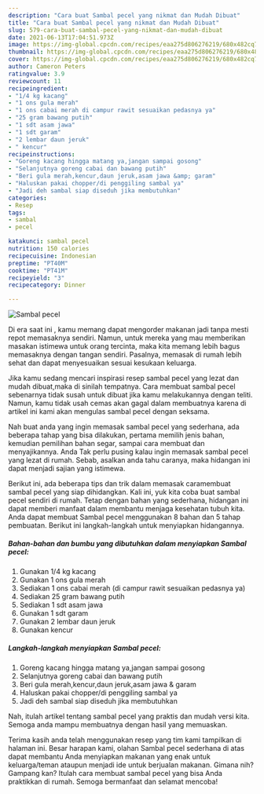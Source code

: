 ```yaml
---
description: "Cara buat Sambal pecel yang nikmat dan Mudah Dibuat"
title: "Cara buat Sambal pecel yang nikmat dan Mudah Dibuat"
slug: 579-cara-buat-sambal-pecel-yang-nikmat-dan-mudah-dibuat
date: 2021-06-13T17:04:51.973Z
image: https://img-global.cpcdn.com/recipes/eaa275d806276219/680x482cq70/sambal-pecel-foto-resep-utama.jpg
thumbnail: https://img-global.cpcdn.com/recipes/eaa275d806276219/680x482cq70/sambal-pecel-foto-resep-utama.jpg
cover: https://img-global.cpcdn.com/recipes/eaa275d806276219/680x482cq70/sambal-pecel-foto-resep-utama.jpg
author: Cameron Peters
ratingvalue: 3.9
reviewcount: 11
recipeingredient:
- "1/4 kg kacang"
- "1 ons gula merah"
- "1 ons cabai merah di campur rawit sesuaikan pedasnya ya"
- "25 gram bawang putih"
- "1 sdt asam jawa"
- "1 sdt garam"
- "2 lembar daun jeruk"
- " kencur"
recipeinstructions:
- "Goreng kacang hingga matang ya,jangan sampai gosong"
- "Selanjutnya goreng cabai dan bawang putih"
- "Beri gula merah,kencur,daun jeruk,asam jawa &amp; garam"
- "Haluskan pakai chopper/di penggiling sambal ya"
- "Jadi deh sambal siap diseduh jika membutuhkan"
categories:
- Resep
tags:
- sambal
- pecel

katakunci: sambal pecel 
nutrition: 150 calories
recipecuisine: Indonesian
preptime: "PT40M"
cooktime: "PT41M"
recipeyield: "3"
recipecategory: Dinner

---
```



![Sambal pecel](https://img-global.cpcdn.com/recipes/eaa275d806276219/680x482cq70/sambal-pecel-foto-resep-utama.jpg)

Di era  saat ini , kamu memang dapat mengorder makanan jadi tanpa mesti repot memasaknya sendiri. Namun, untuk mereka yang mau memberikan masakan istimewa untuk orang tercinta, maka kita memang lebih bagus memasaknya dengan tangan sendiri. Pasalnya, memasak di rumah lebih sehat dan dapat menyesuaikan sesuai kesukaan keluarga.

Jika kamu sedang mencari inspirasi resep sambal pecel yang lezat dan mudah dibuat,maka di sinilah tempatnya. Cara membuat sambal pecel  sebenarnya tidak susah untuk dibuat jika kamu melakukannya dengan teliti. Namun, kamu tidak usah cemas akan gagal dalam membuatnya 
karena di artikel ini kami akan mengulas sambal pecel dengan seksama.  



Nah buat anda yang ingin memasak sambal pecel yang sederhana, ada beberapa tahap yang bisa dilakukan, pertama memilih jenis bahan, kemudian pemilihan bahan segar, sampai cara membuat dan menyajikannya. Anda Tak perlu pusing kalau ingin memasak sambal pecel yang lezat di rumah. Sebab, asalkan anda  tahu caranya, maka hidangan ini dapat menjadi sajian yang istimewa.

Berikut ini, ada beberapa tips dan trik dalam memasak caramembuat sambal pecel yang siap dihidangkan. Kali ini, yuk kita coba buat sambal pecel sendiri di rumah. Tetap dengan bahan yang sederhana, hidangan ini dapat memberi manfaat dalam membantu menjaga kesehatan tubuh kita. Anda dapat membuat Sambal pecel menggunakan 8 bahan dan 5 tahap pembuatan. Berikut ini langkah-langkah untuk menyiapkan hidangannya.

<!--inarticleads1-->

##### Bahan-bahan dan bumbu yang dibutuhkan dalam menyiapkan Sambal pecel:

1. Gunakan 1/4 kg kacang
1. Gunakan 1 ons gula merah
1. Sediakan 1 ons cabai merah (di campur rawit sesuaikan pedasnya ya)
1. Sediakan 25 gram bawang putih
1. Sediakan 1 sdt asam jawa
1. Gunakan 1 sdt garam
1. Gunakan 2 lembar daun jeruk
1. Gunakan  kencur




<!--inarticleads2-->

##### Langkah-langkah menyiapkan Sambal pecel:

1. Goreng kacang hingga matang ya,jangan sampai gosong
1. Selanjutnya goreng cabai dan bawang putih
1. Beri gula merah,kencur,daun jeruk,asam jawa &amp; garam
1. Haluskan pakai chopper/di penggiling sambal ya
1. Jadi deh sambal siap diseduh jika membutuhkan




Nah, itulah artikel tentang  sambal pecel  yang praktis dan mudah versi kita. Semoga anda mampu membuatnya dengan hasil yang memuaskan. 

Terima kasih anda telah menggunakan resep yang tim kami tampilkan di halaman ini. Besar harapan kami, olahan  Sambal pecel sederhana di atas dapat membantu Anda menyiapkan makanan yang enak untuk keluarga/teman ataupun menjadi ide untuk berjualan makanan. Gimana nih? Gampang kan? Itulah cara membuat sambal pecel yang bisa Anda praktikkan di rumah. Semoga bermanfaat dan selamat mencoba!

